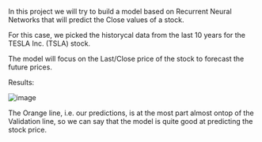 In this project we will try to build a model based on Recurrent Neural Networks that will predict the Close values of a stock.

For this case, we picked the historycal data from the last 10 years for the TESLA Inc. (TSLA) stock.

The model will focus on the Last/Close price of the stock to forecast the future prices.



Results:

![image](https://github.com/user-attachments/assets/6fd62206-524a-4dbd-8dff-e3c98c49c0d3)

The Orange line, i.e. our predictions, is at the most part almost ontop of the Validation line, so we can say that the model is quite good at predicting the stock price.
